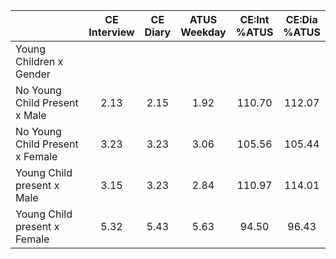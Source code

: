
|                      | CE<br>Interview |  CE<br>Diary | ATUS<br>Weekday | CE:Int<br>%ATUS | CE:Dia<br>%ATUS |
| -------------------- | :----------: | :----------: | :----------: | :----------: | :----------: |
| Young Children x Gender |              |              |              |              |              |
| No Young Child Present x Male |         2.13 |         2.15 |         1.92 |       110.70 |       112.07 |
| No Young Child Present x Female |         3.23 |         3.23 |         3.06 |       105.56 |       105.44 |
| Young Child present x Male |         3.15 |         3.23 |         2.84 |       110.97 |       114.01 |
| Young Child present x Female |         5.32 |         5.43 |         5.63 |        94.50 |        96.43 |


